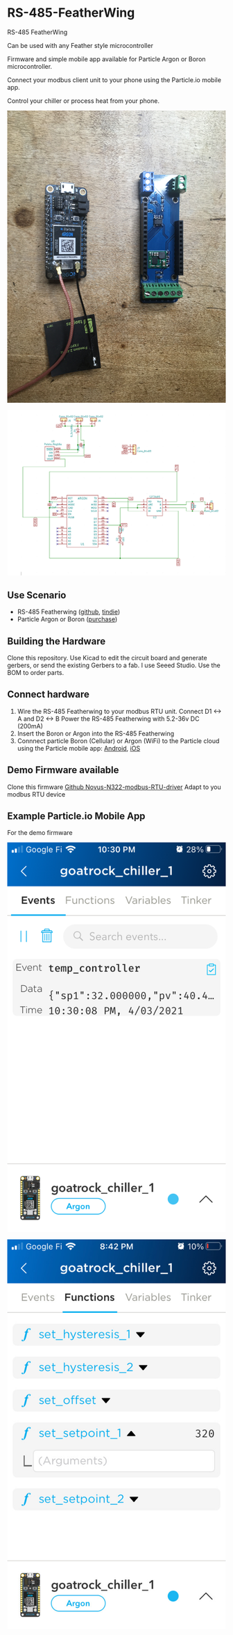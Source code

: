 # RS-485-FeatherWing
RS-485 FeatherWing

Can be used with any Feather style microcontroller

Firmware and simple mobile app available for Particle Argon or Boron microcontroller.

Connect your modbus client unit to your phone using the Particle.io mobile app.

Control your chiller or process heat from your phone.

![RS-485 Featherwing](img/MRv0.8_ARGON.JPG)

![Schematic](img/24v-modbus-controller-schematic.png)

## Use Scenario

* RS-485 Featherwing ([github](https://github.com/timshac/RS-485-FeatherWing), [tindie](https://www.tindie.com/products/hudsonsonoma/rs-485-modbus-controller-with-mobile-app/))
* Particle Argon or Boron ([purchase](https://store.particle.io/collections/gen-3))

## Building the Hardware

Clone this repository. Use Kicad to edit the circuit board and generate gerbers, or send the existing Gerbers to a fab. I use Seeed Studio.
Use the BOM to order parts.

## Connect hardware

1. Wire the RS-485 Featherwing to your modbus RTU unit.  Connect D1 <-> A and D2 <-> B
Power the RS-485 Featherwing with 5.2-36v DC (200mA)
2. Insert the Boron or Argon into the RS-485 Featherwing
3. Connnect particle Boron (Cellular) or Argon (WiFi) to the Particle cloud using the Particle mobile app: [Android](https://play.google.com/store/apps/details?id=io.particle.android.app), [iOS](https://apps.apple.com/us/app/particle-iot/id991459054)


## Demo Firmware available

Clone this firmware
[Github Novus-N322-modbus-RTU-driver](https://github.com/timshac/Novus-N322-modbus-RTU-driver)
Adapt to you modbus RTU device

## Example Particle.io Mobile App

For the demo firmware

![Particle App Events](img/events.png)

![Particle App Functions](img/functions.jpeg)